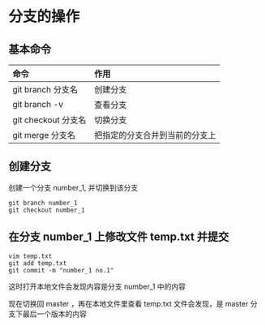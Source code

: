 # 分支的操作

## 基本命令

| 命令       | 作用      |
|:---------|:---------|
|git branch 分支名|创建分支|
|git branch -v|查看分支|
|git checkout 分支名|切换分支|
|git merge 分支名|把指定的分支合并到当前的分支上|

## 创建分支

创建一个分支 number_1, 并切换到该分支

```
git branch number_1
git checkout number_1
```

## 在分支 number_1 上修改文件 temp.txt 并提交

```
vim temp.txt
git add temp.txt
git commit -m "number_1 no.1"
```

这时打开本地文件会发现内容是分支 number_1 中的内容

现在切换回 master ，再在本地文件里查看 temp.txt 文件会发现，是 master 分支下最后一个版本的内容

